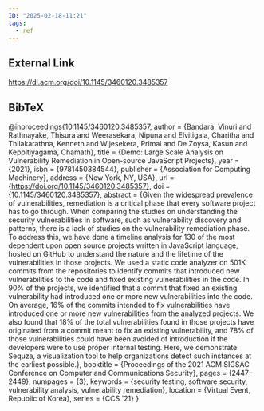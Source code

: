 ```yaml
---
ID: "2025-02-18-11:21"
tags:
  - ref
---
```

## External Link

https://dl.acm.org/doi/10.1145/3460120.3485357

## BibTeX

@inproceedings{10.1145/3460120.3485357,
author = {Bandara, Vinuri and Rathnayake, Thisura and Weerasekara, Nipuna and Elvitigala, Charitha and Thilakarathna, Kenneth and Wijesekera, Primal and De Zoysa, Kasun and Keppitiyagama, Chamath},
title = {Demo: Large Scale Analysis on Vulnerability Remediation in Open-source JavaScript Projects},
year = {2021},
isbn = {9781450384544},
publisher = {Association for Computing Machinery},
address = {New York, NY, USA},
url = {https://doi.org/10.1145/3460120.3485357},
doi = {10.1145/3460120.3485357},
abstract = {Given the widespread prevalence of vulnerabilities, remediation is a critical phase that every software project has to go through. When comparing the studies on understanding the security vulnerabilities in software, such as vulnerability discovery and patterns, there is a lack of studies on the vulnerability remediation phase. To address this, we have done a timeline analysis for 130 of the most dependent upon open source projects written in JavaScript language, hosted on GitHub to understand the nature and the lifetime of the vulnerabilities in those projects. We used a static code analyzer on 501K commits from the repositories to identify commits that introduced new vulnerabilities to the code and fixed existing vulnerabilities in the code. In 90\% of the projects, we identified that a commit that fixed an existing vulnerability had introduced one or more new vulnerabilities into the code. On average, 16\% of the commits intended to fix vulnerabilities have introduced one or more new vulnerabilities from the analyzed projects. We also found that 18\% of the total vulnerabilities found in those projects have originated from a commit meant to fix an existing vulnerability, and 78\% of those vulnerabilities could have been avoided of introduction if the developers were to use proper internal testing. Here, we demonstrate Sequza, a visualization tool to help organizations detect such instances at the earliest possible.},
booktitle = {Proceedings of the 2021 ACM SIGSAC Conference on Computer and Communications Security},
pages = {2447–2449},
numpages = {3},
keywords = {security testing, software security, vulnerability analysis, vulnerability remediation},
location = {Virtual Event, Republic of Korea},
series = {CCS '21}
}